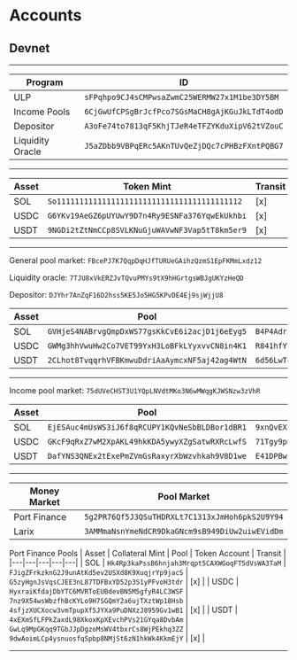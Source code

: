 # Accounts
## Devnet
---
| Program | ID |
|---|---|
| ULP | `sFPqhpo9CJ4sCMPwsaZwmC25WERMW27x1M1be3DY5BM` |
| Income Pools | `6CjGwUfCPSgBrJcfPco7SGsMaCH8gAjKGuJkLTdT4odD` |
| Depositor | `A3oFe74to7813qF5KhjTJeR4eTFZYKduXipV62tVZouC` |
| Liquidity Oracle | `J5aZDbb9VBPqERc5AKnTUvQeZjDQc7cPHBzFXntPQBG7` |


---
| Asset | Token Mint | Transit |
|---|---|---|
| SOL | `So11111111111111111111111111111111111111112` | [x] |
| USDC | `G6YKv19AeGZ6pUYUwY9D7n4Ry9ESNFa376YqwEkUkhbi` | [x] |
| USDT | `9NGDi2tZtNmCCp8SVLKNuGjuWAVwNF3Vap5tT8km5er9` | [x] |

---
General pool market: `FBcePJ7K7QqpDqHJfTURUeGAihzQzmS1EpFKMmLxdz12`

Liquidity oracle: `7TJU8xVkERZJvTQvuPMYs9tX9hHGrtgsWBJgUKYzHeQD`

Depositor: `DJYhr7AnZqF16D2hss5KE5Jo5HG5KPvDE4Ej9sjWjjU8`

| Asset | Pool | Token Account |
|---|---|---|
| SOL | `GVHjeS4NABrvgQmpDxWS77gsKkCvE6i2acjD1j6eEyg5` | `B4P4Adr5Sh9XYFfgLzWMfQxR5J3pu3ioafgfvKiitKPP` |
| USDC | `GWMg3hhVwuHw2Co7VET99YxH3LoBFkLYyxvvCN8in4K1` | `R841hfYYHdwJ7HVaouQ49SCHPmipbxQbVCyJAmbcQGu` |
| USDT | `2CLhot8TvqqrhVFBKmwuDdriAaAymcxNF5aj42ag4WtN` | `6d56LwTgtJQ7YMrBGQcyAYxrYUvQhPvDAtE1sQ1J94y` |

---
Income pool market: `75dUVeCHST3U1YQpLNVdtMKo3N6wMWqgKJWSNzw3zVhR`

| Asset | Pool | Token Account |
|---|---|---|
| SOL | `EjESAuc4mUsWS3iJ6f8qRCUPY1KQvNeSbBLDBor1dBR1` | `9xnQvEX69xKZkjEVnmTW4mWcgGCxpU5yAkkANAjpCRtL` |
| USDC | `GKcF9qRxZ7wM2XpAKL49hkKDA5ywyXZgSatwRXRcLwfS` | `71Tgy9pHN5b7iDTDCWo3EuAwFFodaYifYAGAqmR4xAjH` |
| USDT | `DafYNS3QNEx2tExePmZVmGsRaxyrXbWzvhkah9V8D1we` | `E41DPBwZDCvSpPr8LDatsZGcxQn9oyjeXUHpLjNLDp6p` |


---
| Money Market | Pool Market |
|---|---|
| Port Finance | `5g2PR76Qf5J3QSuTHDRXLt7C1313xJmHoh6pkS2U9Y94` |
| Larix | `3AMMmaNsnYmeNdCR9DkaGNcm9sB949DiUw2uiwEVidDm` |

Port Finance Pools
| Asset | Collateral Mint | Pool | Token Account | Transit |
|---|---|---|---|---|
| SOL | `Hk4Rp3kaPssB6hnjah3Mrqpt5CAXWGoqFT5dVsWA3TaM` | `FJigZFrkzknG2J9unAtKd5ev2USXd8K9XuqjrYp9jacS` | `G5zyHgnJsVqsCJEE3nL87TDFBxYD52p3S1yPFvoH3tdr` | [x] |
| USDC | `HyxraiKfdajDbYTC6MVRToEUBdevBN5M5gfyR4LC3WSF` | `7nz9X54wsWbzfhBcKYLo9H7SGQmY2a6ujTXztWp18Hsb` | `4sfjzXUCXocw3vmTpupXf5JYXa9PuDNXzJ8959Gv1wB1` | [x] |
| USDT | `4xEXmSfLFPkZaxdL98XkoxKpXEvchPVs21GYqa8DvbAm` | `GwLq9MpGKqq9TGbJJpDgzoMsWV4tbxrCs8WjPEkhq3ZZ` | `9dwAoimLCp4ysnuosfqSpbp8NMjSt6zN1hkWk4KkmEjY` | [x] |

---


